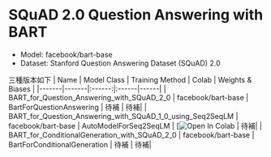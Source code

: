 # SQuAD 2.0 Question Answering with BART

* Model: facebook/bart-base
* Dataset: Stanford Question Answering Dataset (SQuAD) 2.0

三種版本如下
| Name         | Model Class   | Training Method  | Colab      | Weights & Biases  |
|-------|-------|:------:|:------|------|
| BART_for_Question_Answering_with_SQuAD_2_0 | facebook/bart-base | BartForQuestionAnswering | 待補 | 待補|
| BART_for_Question_Answering_with_SQuAD_1_0_using_Seq2SeqLM | facebook/bart-base | AutoModelForSeq2SeqLM | [![Open In Colab](https://colab.research.google.com/drive/1kdoLlB7XY8Uy0LkN_kuyrUrtw0CPPCSm) | 待補|
| BART_for_ConditionalGeneration_with_SQuAD_2_0 | facebook/bart-base | BartForConditionalGeneration | 待補 | 待補|